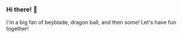 ### Hi there! 👋 

I'm a big fan of beyblade, dragon ball, and then some! Let's have fun together!

<!--
**LordSpriggan/LordSpriggan** is a ✨ _special_ ✨ repository because its `README.md` (this file) appears on your GitHub profile.
-->
